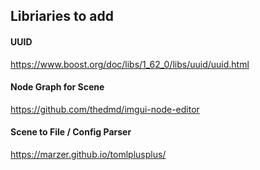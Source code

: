 Libriaries to add
-----------------
#### UUID
https://www.boost.org/doc/libs/1_62_0/libs/uuid/uuid.html

#### Node Graph for Scene
https://github.com/thedmd/imgui-node-editor

#### Scene to File / Config Parser
https://marzer.github.io/tomlplusplus/